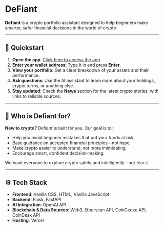 # DeFiant

**Defiant** is a crypto portfolio assistant designed to help beginners make smarter, safer financial decisions in the world of crypto.

---

## 🚀 Quickstart

1. **Open the app**: [Click here to access the app](#)
2. **Enter your wallet address**: Type it in and press **Enter**.
3. **View your portfolio**: Get a clear breakdown of your assets and their performance.
4. **Ask questions**: Use the AI assistant to learn more about your holdings, crypto terms, or anything else.
5. **Stay updated**: Check the **News** section for the latest crypto stories, with links to reliable sources.

---

## 🎯 Who is Defiant for?

**New to crypto?** Defiant is built for you. Our goal is to:

- Help you avoid beginner mistakes that put your funds at risk.
- Base guidance on accepted financial principles—not hype.
- Make crypto easier to understand, not more intimidating.
- Encourage smart, confident decision-making.

We want everyone to explore crypto safely and intelligently—not fear it.

---

## ⚙️ Tech Stack

- **Frontend**: Vanilla CSS, HTML, Vanilla JavaScript
- **Backend**: Flask, FastAPI
- **AI Integration**: OpenAI API
- **Blockchain & Data Sources**: Web3, Etherscan API, CoinGecko API, CoinDesk API
- **Hosting**: Vercel

